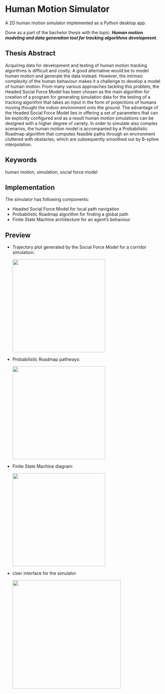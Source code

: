 # Human Motion Simulator
A 2D human motion simulator implemented as a Python desktop app.

Done as a part of the bachelor thesis with the topic: **_Human motion modeling and data generation tool for tracking algorithms development_**.

## Thesis Abstract
Acquiring data for development and testing of human motion tracking algorithms is difficult and costly. A good alternative would be to model human motion
and generate the data instead. However, the intrinsic complexity of the human behaviour makes it a challenge to develop a model of human motion. From many
various approaches tackling this problem, the Headed Social Force Model has been chosen as the main algorithm for creation of a program for generating simulation
data for the testing of a tracking algorithm that takes an input in the form of projections of humans moving thought the indoor environment onto the ground.
The advantage of the Headed Social Force Model lies in offering a set of parameters that can be explicitly configured and as a result human motion simulations can
be designed with a higher degree of variety. In order to simulate also complex scenarios, the human motion model is accompanied by a Probabilistic Roadmap
algorithm that computes feasible paths through an environment cluttered with obstacles, which are subsequently smoothed out by B-spline interpolation.

## Keywords
human motion, simulation, social force model

## Implementation
The simulator has following components:
- Headed Social Force Model for local path navigation  
- Probabilistic Roadmap algorithm for finding a global path
- Finite State Machine architecture for an agent’s behaviour


## Preview
- Trajectory plot generated by the Social Force Model for a corridor simulation:

  <img src="https://user-images.githubusercontent.com/48055595/192007636-4d1a3bfd-f9bc-43e9-b53d-4245ecf9208a.png" alt="" height="300">
  
- Probabilistic Roadmap pathways:

  <img src="https://user-images.githubusercontent.com/48055595/192012740-0aa5ba1b-cb1f-4a15-bca7-654d1e3c5ee4.png" alt="" height="300">

- Finite State Machine diagram:
  
  <img src="https://user-images.githubusercontent.com/48055595/192012557-41b3bfa9-f199-4533-9cb8-32ac979cbf7a.png" alt="" height="300">

- User interface for the simulator

  <img src="https://user-images.githubusercontent.com/48055595/192014429-82ba3ac4-bdfb-4fd2-895d-fc07976f71d4.png" alt="" height="350">

